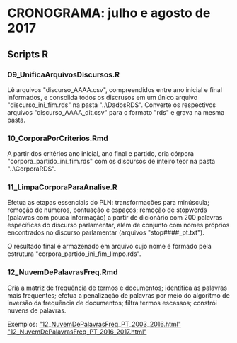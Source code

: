 ﻿# CRONOGRAMA: julho e agosto de 2017

## Scripts R

### 09_UnificaArquivosDiscursos.R

Lê arquivos "discurso_AAAA.csv", compreendidos entre ano inicial e final informados, e consolida todos os discrusos em um único arquivo "discurso_ini_fim.rds" na pasta "..\\DadosRDS". Converte os respectivos arquivos "discurso_AAAA_dit.csv" para o formato "rds" e grava na mesma pasta.

### 10_CorporaPorCriterios.Rmd

A partir dos critérios ano inicial, ano final e partido, cria córpora "corpora_partido_ini_fim.rds" com os discursos de inteiro teor na pasta "..\\CorporaRDS".

### 11_LimpaCorporaParaAnalise.R

Efetua as etapas essenciais do PLN: transformações para minúscula; remoção de números, pontuação e espaços; remoção de stopwords (palavras com pouca informação) a partir de dicionário com 200 palavras específicas do discurso parlamentar, além de conjunto com nomes próprios encontrados no discurso parlamentar (arquivos "stop####_pt.txt").

O resultado final é armazenado em arquivo cujo nome é formado pela estrutura "corpora_partido_ini_fim_limpo.rds".

### 12_NuvemDePalavrasFreq.Rmd

Cria a matriz de frequência de termos e documentos; identifica as palavras mais frequentes; efetua a penalização de palavras por meio do algoritmo de inversão da frequência de documentos; filtra termos escassos; constrói nuvens de palavras.

Exemplos: 
["12_NuvemDePalavrasFreq_PT_2003_2016.html"](http://htmlpreview.github.com/?https://github.com/Fpschwartz1/DiscursoDeputados/tree/master/03_2017JulAgo/12_NuvemDePalavrasFreq_PT_2003_2016.html) 
["12_NuvemDePalavrasFreq_PT_2016_2017.html"](http://htmlpreview.github.com/?https://github.com/Fpschwartz1/DiscursoDeputados/tree/master/03_2017JulAgo/12_NuvemDePalavrasFreq_PT_2016_2017.html)
